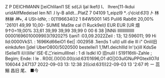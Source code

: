Z P DElCHMANN [)eiChlilanl1 SE sd{Ji ljal lkef(I I、 Ihren[11-lkdui uridAllfMedeisel len N1 .l ly-B alldt…PlatZ 7 04109 1_eipzl9 **.小(cid:631)卜* 林 林榊 *神+,* 4 USt-ldNr, : 0[1196634()2 1 84W5001 145 Pulil6 Rab6tt 20,00% '26101 49,99 10,00- SUMIE MaSte cal (1 Ruck9el(I EUR EUR [UR 畑9↑0=19,00% 33,61 39,99 39,99 39,99 0 00 6 38 |INNIi llllllllllllllll 000016960100099I)3(19202?5 I)ani1 :03,09.2022Zeil : 13; 12:596011; 99 Hi lld:0000VkS1. : 1696Kd66eiO1 6e(| :002958 .1ien(Is 1 ull(l ulll die lll i" Onlil旧einkdufen [jdel UberO800/5020500 bestellei1 1,1M1.deichIIld In'(x)ill KdsSe ISeIiel1l il川liIle’ ISE-Eごrieimullllnel : 1 di lsdkl lO 旧nulil l S19116tlli-Zahle ; Begim; Ende: l le . R()0[.()0()0.0(I(cid:631)1696,O1 dO|]O3ulGNuPPGtexllO7d 106044 247137 2022-09-03 13: 12:38 2((cid:631))22-09-03 13 '2:67 吟 ー 蕊 鰯 昌旧 尾、 ■今